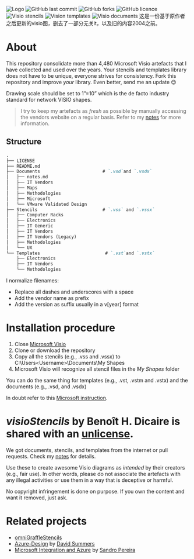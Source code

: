 ![Logo](https://github.com/bhdicaire/visioStencils/raw/main/Documents/header.png "Logo")
![GitHub last commit](https://img.shields.io/github/stars/bhdicaire/visioStencils?style=flat-square&logoColor=186ADE&labelColor=3E5462&color=186ADE)
![GitHub forks](https://img.shields.io/github/forks/bhdicaire/visioStencils?style=flat-square&logoColor=186ADE&labelColor=3E5462&color=186ADE)
![GitHub licence](https://img.shields.io/github/license/bhdicaire/visioStencils?style=flat-square&logoColor=186ADE&labelColor=3E5462&color=186ADE)
![Visio stencils](https://img.shields.io/badge/visio_shapes-3,500-186ADE)
![Vision templates](https://img.shields.io/badge/visio_templates-80-186ADE)
![Visio documents](https://img.shields.io/badge/visio_documents-906-186ADE)
这是一份基于原作者之后更新的visio图，删去了一部分无关it，以及旧的内容2004之前。
# About
This repository consolidate more than 4,480 Microsoft Visio artefacts that I have collected and used over the years. Your stencils and templates library does not have to be unique, everyone strives for consistency. Fork this repository and improve *your* library. Even better, send me an update :wink:

Drawing scale should be set to 1”=10” which is the de facto industry standard for network VISIO shapes.

> I try to keep my artefacts as _fresh_ as possible by manually accessing the vendors website on a regular basis. Refer to my [notes](Documents/notes.md) for more information. 

## Structure
```markdown
.
├── LICENSE
├── README.md
├── Documents                        # `.vsd`and `.vsdx`
│   ├── notes.md
│   ├── IT Vendors
│   ├── Maps
│   ├── Methodologies
│   ├── Microsoft
│   └── VMware Validated Design
├── Stencils                         # `.vss` and `.vssx`
│   ├── Computer Racks
│   ├── Electronics
│   ├── IT Generic
│   ├── IT Vendors
│   ├── IT Vendors (Legacy)
│   ├── Methodologies
│   └── UX
└── Templates                         # `.vst`and `.vstx`
    ├── Electronics
    ├── IT Vendors
    └── Methodologies

```

I normalize filenames:
 * Replace all dashes and underscores with a space
 * Add the vendor name as prefix
 * Add the version as suffix usually in a v[year] format

# Installation procedure

1. Close [Microsoft Visio](https://www.microsoft.com/en-ca/microsoft-365/visio)
2. Clone or download the repository
3. Copy all the stencils (e.g., .vss and .vssx) to C:\Users\<Username>\Documents\My Shapes
4. Microsoft Visio will recognize all stencil files in the _My Shapes_ folder

You can do the same thing for templates (e.g., .vst, .vstm and .vstx) and the documents (e.g., .vsd, and .vsdx)

In doubt refer to this [Microsoft instruction](https://support.microsoft.com/en-us/office/import-downloaded-stencils-74bbdce1-4872-4d5b-af4c-e93fa23f7008).

# _visioStencils_ by Benoît H. Dicaire is shared with an [unlicense](https://github.com/bhdicaire/visioStencils/raw/main/LICENSE).
We got documents, stencils, and templates from the internet or pull requests. Check my [notes](Documents/notes.md) for details.

Use these to create awesome Visio diagrams as _intended_ by their creators (e.g., fair use). In other words, please do not associate the artefacts with any illegal activities or use them in a way that is deceptive or harmful.

No copyright infringement is done on purpose. If you own the content and want it removed, just ask.

# Related projects
* [omniGraffleStencils](https://github.com/bhdicaire/omniGraffleStencils)
* [Azure-Design](https://github.com/David-Summers/Azure-Design) by [David Summers](https://twitter.com/xeeva_d3)
* [Microsoft Integration and Azure](https://github.com/sandroasp/Microsoft-Integration-and-Azure-Stencils-Pack-for-Visio) by [Sandro Pereira](https://blog.sandro-pereira.com/)
